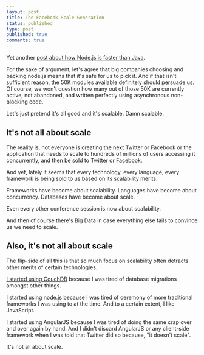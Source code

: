 ```yaml
---
layout: post
title: The Facebook Scale Generation
status: published
type: post
published: true
comments: true
---
```


Yet another [post about how Node.js is faster than Java](http://strongloop.com/strongblog/node-js-is-faster-than-java/).

For the sake of argument, let's agree that big companies choosing and backing node.js means that it's safe for us to pick it. And if that isn't sufficient reason, the 50K modules available definitely should persuade us.
Of course, we won't question how many out of those 50K are currently active, not abandoned, and written perfectly using asynchronous non-blocking code.

Let's just pretend it's all good and it's scalable. Damn scalable.

## It's not all about scale

The reality is, not everyone is creating the next Twitter or Facebook or the application that needs to scale to hundreds of millions of users accessing it concurrently, and then
be sold to Twitter or Facebook.

And yet, lately it seems that every technology, every language, every framework is being sold to us based on its scalability merits.

Frameworks have become about scalability. Languages have become about concurrency. Databases have become about scale. 

Even every other conference session is now about scalability.

And then of course there's Big Data in case everything else fails to convince us we need to scale.

## Also, it's not all about scale

The flip-side of all this is that so much focus on scalability often detracts other merits of certain technologies.

[I started using CouchDB](http://hadihariri.com/2010/11/24/nosql-couchdb/) because I was tired of database migrations amongst other things.

I started using node.js because I was tired of ceremony of more traditional frameworks I was using to at the time. And to a certain extent, I like JavaScript.

I started using AngularJS because I was tired of doing the same crap over and over again by hand. And I didn't discard AngularJS or any client-side framework when I was told that Twitter did so because, "it doesn't scale".

It's not all about scale.




